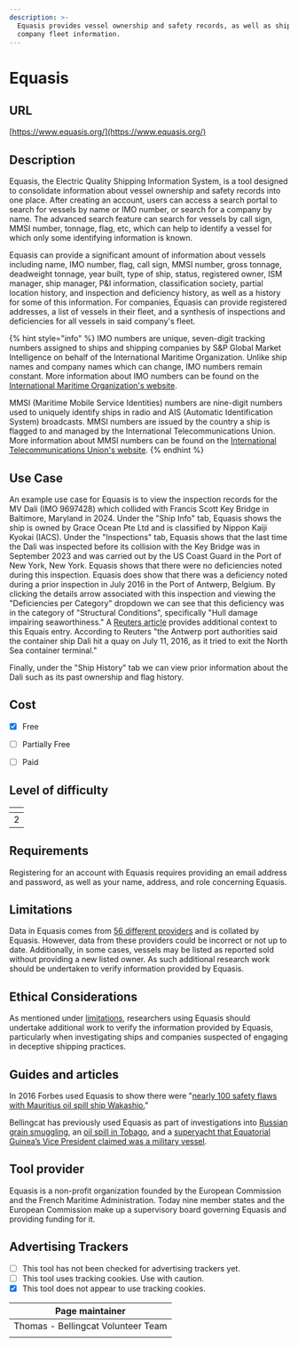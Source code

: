 ```yaml
---
description: >-
  Equasis provides vessel ownership and safety records, as well as shipping
  company fleet information.
---
```


# Equasis

## URL

[https://www.equasis.org/](https://www.equasis.org/)

## Description

Equasis, the Electric Quality Shipping Information System, is a tool designed to consolidate information about vessel ownership and safety records into one place. After creating an account, users can access a search portal to search for vessels by name or IMO number, or search for a company by name. The advanced search feature can search for vessels by call sign, MMSI number, tonnage, flag, etc, which can help to identify a vessel for which only some identifying information is known.

Equasis can provide a significant amount of information about vessels including name, IMO number, flag, call sign, MMSI number, gross tonnage, deadweight tonnage, year built, type of ship, status, registered owner, ISM manager, ship manager, P\&I information, classification society, partial location history, and inspection and deficiency history, as well as a history for some of this information. For companies, Equasis can provide registered addresses, a list of vessels in their fleet, and a synthesis of inspections and deficiencies for all vessels in said company's fleet.

{% hint style="info" %}
IMO numbers are unique, seven-digit tracking numbers assigned to ships and shipping companies by S\&P Global Market Intelligence on behalf of the International Maritime Organization. Unlike ship names and company names which can change, IMO numbers remain constant. More information about IMO numbers can be found on the [International Maritime Organization's website](https://www.imo.org/en/OurWork/IIIS/Pages/IMO-Identification-Number-Schemes.aspx).

MMSI (Maritime Mobile Service Identities) numbers are nine-digit numbers used to uniquely identify ships in radio and AIS (Automatic Identification System) broadcasts. MMSI numbers are issued by the country a ship is flagged to and managed by the International Telecommunications Union. More information about MMSI numbers can be found on the [International Telecommunications Union's website](https://www.itu.int/en/ITU-R/terrestrial/Pages/by-categories-faq.aspx?categorizedby=17).
{% endhint %}

## Use Case

An example use case for Equasis is to view the inspection records for the MV Dali (IMO 9697428) which collided with Francis Scott Key Bridge in Baltimore, Maryland in 2024.                                                                                                                 Under the "Ship Info" tab, Equasis shows the ship is owned by Grace Ocean Pte Ltd and is classified by Nippon Kaiji Kyokai (IACS). Under the "Inspections" tab, Equasis shows that the last time the Dali was inspected before its collision with the Key Bridge was in September 2023 and was carried out by the US Coast Guard in the Port of New York, New York. Equasis shows that there were no deficiencies noted during this inspection. Equasis does show that there was a deficiency noted during a prior inspection in July 2016 in the Port of Antwerp, Belgium. By clicking the details arrow associated with this inspection and viewing the "Deficiencies per Category" dropdown we can see that this deficiency was in the category of "Structural Conditions", specifically "Hull damage impairing seaworthiness." A [Reuters article](https://www.reuters.com/world/us/ship-that-hit-baltimore-bridge-also-involved-2016-antwerp-accident-2024-03-26/) provides additional context to this Equais entry. According to Reuters "the Antwerp port authorities said the container ship Dali hit a quay on July 11, 2016, as it tried to exit the North Sea container terminal."

Finally, under the "Ship History" tab we can view prior information about the Dali such as its past ownership and flag history.

## Cost

* [x] Free
* [ ] Partially Free
* [ ] Paid



## Level of difficulty

<table><thead><tr><th data-type="rating" data-max="5"></th></tr></thead><tbody><tr><td>2</td></tr></tbody></table>

## Requirements

Registering for an account with Equasis requires providing an email address and password, as well as your name, address, and role concerning Equasis.

## Limitations

Data in Equasis comes from [56 different providers](https://www.equasis.org/EquasisWeb/public/About?fs=SurveyList\&P\_ABOUT=Providers.html) and is collated by Equasis. However, data from these providers could be incorrect or not up to date. Additionally, in some cases, vessels may be listed as reported sold without providing a new listed owner. As such additional research work should be undertaken to verify information provided by Equasis.

## Ethical Considerations

As mentioned under [limitations](./#limitations), researchers using Equasis should undertake additional work to verify the information provided by Equasis, particularly when investigating ships and companies suspected of engaging in deceptive shipping practices.

## Guides and articles

In 2016 Forbes used Equasis to show there were "[nearly 100 safety flaws with Mauritius oil spill ship Wakashio.](https://www.forbes.com/sites/nishandegnarain/2020/11/25/96-safety-flaws-with-mauritius-oil-spill-ship-wakashio-identified-by-eu-database/)"

Bellingcat has previously used Equasis as part of investigations into [Russian grain smuggling](https://www.bellingcat.com/news/2024/04/23/from-crimea-to-iran-two-more-ships-join-russias-grain-smuggling-fleet/), an [oil spill in Tobago](https://www.bellingcat.com/news/2024/02/14/identifying-the-mystery-vessel-at-the-site-of-trinidad-tobagos-national-emergency-oil-spill/), and a [superyacht that Equatorial Guinea’s Vice President claimed was a military vessel](https://www.bellingcat.com/news/2023/11/02/public-holidays-equatorial-guineas-vice-president-insists-superyacht-in-italian-vacation-hotspots-is-a-military-vessel/).

## Tool provider

Equasis is a non-profit organization founded by the European Commission and the French Maritime Administration. Today nine member states and the European Commission make up a supervisory board governing Equasis and providing funding for it.

## Advertising Trackers

* [ ] This tool has not been checked for advertising trackers yet.
* [ ] This tool uses tracking cookies. Use with caution.
* [x] This tool does not appear to use tracking cookies.

| Page maintainer                    |
| ---------------------------------- |
| Thomas - Bellingcat Volunteer Team |
|                                    |
